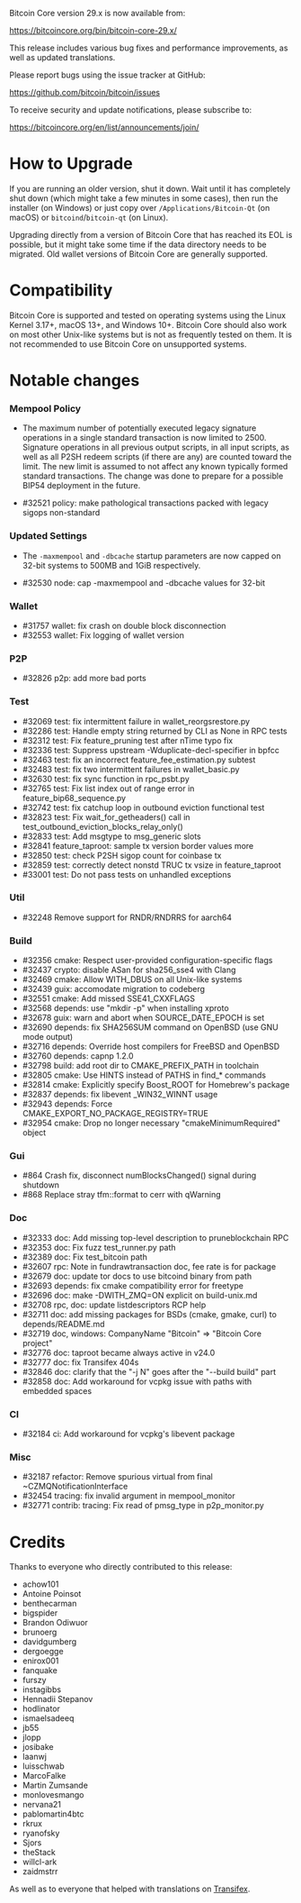 Bitcoin Core version 29.x is now available from:

  <https://bitcoincore.org/bin/bitcoin-core-29.x/>

This release includes various bug fixes and performance
improvements, as well as updated translations.

Please report bugs using the issue tracker at GitHub:

  <https://github.com/bitcoin/bitcoin/issues>

To receive security and update notifications, please subscribe to:

  <https://bitcoincore.org/en/list/announcements/join/>

How to Upgrade
==============

If you are running an older version, shut it down. Wait until it has completely
shut down (which might take a few minutes in some cases), then run the
installer (on Windows) or just copy over `/Applications/Bitcoin-Qt` (on macOS)
or `bitcoind`/`bitcoin-qt` (on Linux).

Upgrading directly from a version of Bitcoin Core that has reached its EOL is
possible, but it might take some time if the data directory needs to be migrated. Old
wallet versions of Bitcoin Core are generally supported.

Compatibility
==============

Bitcoin Core is supported and tested on operating systems using the
Linux Kernel 3.17+, macOS 13+, and Windows 10+. Bitcoin
Core should also work on most other Unix-like systems but is not as
frequently tested on them. It is not recommended to use Bitcoin Core on
unsupported systems.

Notable changes
===============

### Mempool Policy

- The maximum number of potentially executed legacy signature operations in a
  single standard transaction is now limited to 2500. Signature operations in all
  previous output scripts, in all input scripts, as well as all P2SH redeem
  scripts (if there are any) are counted toward the limit. The new limit is
  assumed to not affect any known typically formed standard transactions. The
  change was done to prepare for a possible BIP54 deployment in the future.

- #32521 policy: make pathological transactions packed with legacy sigops non-standard

### Updated Settings

- The `-maxmempool` and `-dbcache` startup parameters are now capped on
  32-bit systems to 500MB and 1GiB respectively.

- #32530 node: cap -maxmempool and -dbcache values for 32-bit

### Wallet

- #31757 wallet: fix crash on double block disconnection
- #32553 wallet: Fix logging of wallet version

### P2P

- #32826 p2p: add more bad ports

### Test

- #32069 test: fix intermittent failure in wallet_reorgsrestore.py
- #32286 test: Handle empty string returned by CLI as None in RPC tests
- #32312 test: Fix feature_pruning test after nTime typo fix
- #32336 test: Suppress upstream -Wduplicate-decl-specifier in bpfcc
- #32463 test: fix an incorrect feature_fee_estimation.py subtest
- #32483 test: fix two intermittent failures in wallet_basic.py
- #32630 test: fix sync function in rpc_psbt.py
- #32765 test: Fix list index out of range error in feature_bip68_sequence.py
- #32742 test: fix catchup loop in outbound eviction functional test
- #32823 test: Fix wait_for_getheaders() call in test_outbound_eviction_blocks_relay_only()
- #32833 test: Add msgtype to msg_generic slots
- #32841 feature_taproot: sample tx version border values more
- #32850 test: check P2SH sigop count for coinbase tx
- #32859 test: correctly detect nonstd TRUC tx vsize in feature_taproot
- #33001 test: Do not pass tests on unhandled exceptions

### Util

- #32248 Remove support for RNDR/RNDRRS for aarch64

### Build

- #32356 cmake: Respect user-provided configuration-specific flags
- #32437 crypto: disable ASan for sha256_sse4 with Clang
- #32469 cmake: Allow WITH_DBUS on all Unix-like systems
- #32439 guix: accomodate migration to codeberg
- #32551 cmake: Add missed SSE41_CXXFLAGS
- #32568 depends: use "mkdir -p" when installing xproto
- #32678 guix: warn and abort when SOURCE_DATE_EPOCH is set
- #32690 depends: fix SHA256SUM command on OpenBSD (use GNU mode output)
- #32716 depends: Override host compilers for FreeBSD and OpenBSD
- #32760 depends: capnp 1.2.0
- #32798 build: add root dir to CMAKE_PREFIX_PATH in toolchain
- #32805 cmake: Use HINTS instead of PATHS in find_* commands
- #32814 cmake: Explicitly specify Boost_ROOT for Homebrew's package
- #32837 depends: fix libevent _WIN32_WINNT usage
- #32943 depends: Force CMAKE_EXPORT_NO_PACKAGE_REGISTRY=TRUE
- #32954 cmake: Drop no longer necessary "cmakeMinimumRequired" object

### Gui

- #864 Crash fix, disconnect numBlocksChanged() signal during shutdown
- #868 Replace stray tfm::format to cerr with qWarning

### Doc

- #32333 doc: Add missing top-level description to pruneblockchain RPC
- #32353 doc: Fix fuzz test_runner.py path
- #32389 doc: Fix test_bitcoin path
- #32607 rpc: Note in fundrawtransaction doc, fee rate is for package
- #32679 doc: update tor docs to use bitcoind binary from path
- #32693 depends: fix cmake compatibility error for freetype
- #32696 doc: make -DWITH_ZMQ=ON explicit on build-unix.md
- #32708 rpc, doc: update listdescriptors RCP help
- #32711 doc: add missing packages for BSDs (cmake, gmake, curl) to depends/README.md
- #32719 doc, windows: CompanyName "Bitcoin" => "Bitcoin Core project"
- #32776 doc: taproot became always active in v24.0
- #32777 doc: fix Transifex 404s
- #32846 doc: clarify that the "-j N" goes after the "--build build" part
- #32858 doc: Add workaround for vcpkg issue with paths with embedded spaces

### CI

- #32184 ci: Add workaround for vcpkg's libevent package

### Misc

- #32187 refactor: Remove spurious virtual from final ~CZMQNotificationInterface
- #32454 tracing: fix invalid argument in mempool_monitor
- #32771 contrib: tracing: Fix read of pmsg_type in p2p_monitor.py

Credits
=======

Thanks to everyone who directly contributed to this release:

- achow101
- Antoine Poinsot
- benthecarman
- bigspider
- Brandon Odiwuor
- brunoerg
- davidgumberg
- dergoegge
- enirox001
- fanquake
- furszy
- instagibbs
- Hennadii Stepanov
- hodlinator
- ismaelsadeeq
- jb55
- jlopp
- josibake
- laanwj
- luisschwab
- MarcoFalke
- Martin Zumsande
- monlovesmango
- nervana21
- pablomartin4btc
- rkrux
- ryanofsky
- Sjors
- theStack
- willcl-ark
- zaidmstrr

As well as to everyone that helped with translations on
[Transifex](https://explore.transifex.com/bitcoin/bitcoin/).
